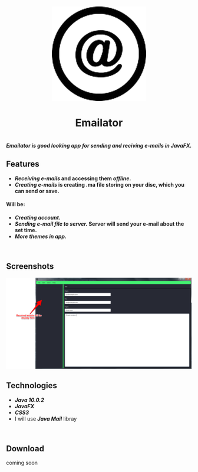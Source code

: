 <p align="center">
  <img src="/src/img/icon.png" width="256">
</p>

<div align="center">
  <h1>Emailator</h1>
</div>  
<br>
<b><i>Emailator is good looking app for sending and reciving e-mails in JavaFX.</i></b>
<br>

## Features
- <b><i>Receiving e-mails</i> and accessing them <i>offline</i>.</b>
- <b><i>Creating e-mails</i> is creating .ma file storing on your disc, which you can send or save.</b>
#### Will be:
- <b><i>Creating account.</i></b>
- <b><i>Sending e-mail file to server.</i> Server will send your e-mail about the set time.</b>
- <b><i>More themes in app.</i></b>
<br>

## Screenshots
<img src="/src/img/mainWindow2.png" width="pixels"/>
<br>

## Technologies
- <b><i>Java 10.0.2</i></b>
- <b><i>JavaFX</i></b>
- <b><i>CSS3</i></b>
- I will use <b><i>Java Mail</i></b> libray
<br>

## Download
coming soon 
